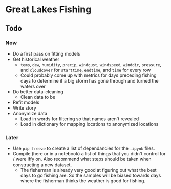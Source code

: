 # Great Lakes Fishing
## Todo

### Now
- Do a first pass on fitting models
- Get historical weather
  - `temp`, `dew`, `humidity`, `precip`, `windgust`, `windspeed`, `winddir`, `pressure`, and `cloudcover` for `starttime`, `endtime`, and `time` for every row
  - Could probably come up with metrics for days preceding fishing days to determine if a big storm has gone through and turned the waters over
- Do better data-cleaning
  - Clean data to be 
- Refit models
- Write story
- Anonymize data
  - Load in words for filtering so that names aren't revealed
  - Load in dictionary for mapping locations to anonymized locations
### Later
- Use `pip freeze` to create a list of dependancies for the `.ipynb` files.
- Compile (here or in a notebook) a list of things that you didn't control for / were iffy on. Also recommend what steps should be taken when constructing a new dataset. 
  - The fisherman is already very good at figuring out what the best days to go fishing are. So the samples will be biased towards days where the fisherman thinks the weather is good for fishing.
